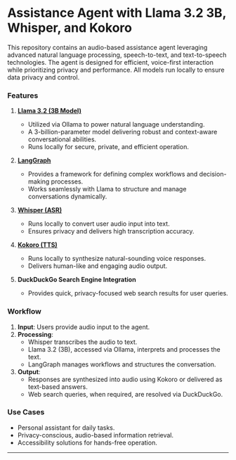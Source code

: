 # Assistance Agent with Llama 3.2 3B, Whisper, and Kokoro  

This repository contains an audio-based assistance agent leveraging advanced natural language processing, speech-to-text, and text-to-speech technologies. The agent is designed for efficient, voice-first interaction while prioritizing privacy and performance. All models run locally to ensure data privacy and control.

### Features  

1. **[Llama 3.2 (3B Model)](https://ollama.com/library/llama3.2)**  
   - Utilized via Ollama to power natural language understanding.  
   - A 3-billion-parameter model delivering robust and context-aware conversational abilities.  
   - Runs locally for secure, private, and efficient operation.  

2. **[LangGraph](https://github.com/langchain-ai/langgraph)**  
   - Provides a framework for defining complex workflows and decision-making processes.  
   - Works seamlessly with Llama to structure and manage conversations dynamically.  

3. **[Whisper (ASR)](https://github.com/openai/whisper)**  
   - Runs locally to convert user audio input into text.  
   - Ensures privacy and delivers high transcription accuracy.  

4. **[Kokoro (TTS)](https://huggingface.co/hexgrad/Kokoro-82M)**  
   - Runs locally to synthesize natural-sounding voice responses.  
   - Delivers human-like and engaging audio output.  

5. **DuckDuckGo Search Engine Integration**  
   - Provides quick, privacy-focused web search results for user queries.  

### Workflow  
1. **Input**: Users provide audio input to the agent.  
2. **Processing**:  
   - Whisper transcribes the audio to text.  
   - Llama 3.2 (3B), accessed via Ollama, interprets and processes the text.  
   - LangGraph manages workflows and structures the conversation.  
3. **Output**:  
   - Responses are synthesized into audio using Kokoro or delivered as text-based answers.  
   - Web search queries, when required, are resolved via DuckDuckGo.

### Use Cases  
- Personal assistant for daily tasks.  
- Privacy-conscious, audio-based information retrieval.  
- Accessibility solutions for hands-free operation.

---  